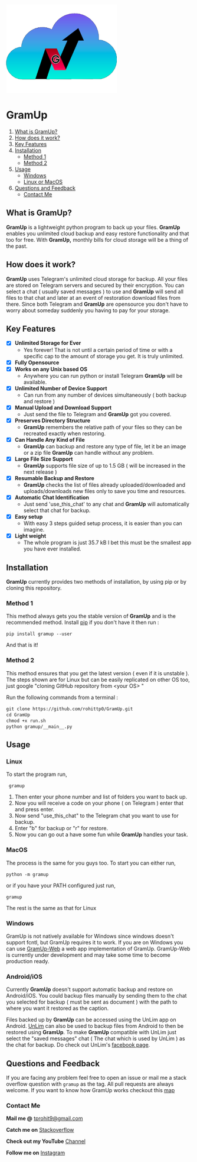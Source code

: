 <img src="./GramUp%20Icon.png" width=300 alt="Logo">

# GramUp

  1. [What is GramUp?](#what-is-gramup)
  2. [How does it work?](#how-does-it-work)
  3. [Key Features](#key-features)
  4. [Installation](#installation)
		* [Method 1](#method-1)
	    * [Method 2](#method-2)
  5. [Usage](#usage)
	    * [Windows](#windows)
	    * [Linux or MacOS](#linux)
  6. [Questions and Feedback](#questions-and-feedback)
	    * [Contact Me](#contact-me)

## What is GramUp?

**GramUp** is a lightweight python program to back up your files. **GramUp** enables you unlimited cloud backup and easy restore functionality and that too for free. With **GramUp,** monthly bills for cloud storage will be a thing of the past. 

##  How does it work?

**GramUp** uses Telegram's unlimited cloud storage for backup. All your files are stored on Telegram servers and secured by their encryption. You can select a chat ( usually saved messages ) to use and **GramUp** will send all files to that chat and later at an event of restoration download files from there. Since both Telegram and **GramUp** are opensource you don't have to worry about someday suddenly you having to pay for your storage.

##  Key Features

 - [x]  **Unlimited Storage for Ever**
	 - Yes forever! That is not until a certain period of time or with a specific cap to the amount of storage you get. It is truly unlimited.
 - [x] **Fully Opensource**
 - [x]  **Works on any Unix based OS**
     - Anywhere you can run python or install Telegram **GramUp** will be available.
 - [x] **Unlimited Number of Device Support**
	 - Can run from any number of devices simultaneously ( both backup and restore )
 - [x] **Manual Upload and Download Support**
	 - Just send the file to Telegram and **GramUp** got you covered.
 - [x] **Preserves Directory Structure**
	 - **GramUp** remembers the relative path of your files so they can be recreated exactly when restoring.
 - [x] **Can Handle Any Kind of File**
	 - **GramUp** can backup and restore any type of file, let it be an image or a zip file **GramUp** can handle without any problem. 
 - [x] **Large File Size Support**
	 - **GramUp** supports file size of up to 1.5 GB ( will be increased in the next release )
 - [x] **Resumable Backup and Restore**
	 - **GramUp** checks the list of files already uploaded/downloaded and uploads/downloads new files only to save you time and resources.
 - [x] **Automatic Chat Identification**
	 - Just send 'use_this_chat' to any chat and **GramUp** will automatically select that chat for backup.
 - [x] **Easy setup**
	 - With easy 3 steps guided setup process, it is easier than you can imagine.
 - [x] **Light weight**
	 -  The whole program is just 35.7 kB I bet this must be the smallest app you have ever installed.

## Installation

**GramUp** currently provides two methods of installation, by using pip or by cloning this repository.

### Method 1

This method always gets you the stable version of **GramUp** and is the recommended method. Install [pip](https://pypi.org/project/pip/) if you don't have it then run :

    pip install gramup --user
And that is it!

### Method 2 

This method ensures that you get the latest version ( even if it is unstable ).
The steps shown are for Linux but can be easily replicated on other OS too, just google "cloning GitHub repository from \<your OS\> "

Run the following commands from a terminal :

    git clone https://github.com/rohittp0/GramUp.git
    cd GramUp
    chmod +x run.sh    
	python gramup/__main__.py


## Usage

### Linux

To start the program run,

     gramup

 1. Then enter your phone number and list of folders you want to back up.
 2. Now you will receive a code on your phone ( on Telegram ) enter that and press enter. 
 3. Now send "use_this_chat" to the Telegram chat you want to use for backup.
 4. Enter "b" for backup or "r" for restore.
 5. Now you can go out a have some fun while **GramUp** handles your task.
 
### MacOS
 
 The process is the same for you guys too. To start you can either run,
 

    python -m gramup
 or if you have your PATH configured just run, 
 

    gramup

   The rest is the same as that for Linux

### Windows

GramUp is not natively available for Windows since windows doesn't support fcntl, but GramUp requires it to work. If you are on Windows you can use [GramUp-Web](https://github.com/rohittp0/Gramup-Web) a web app implementation of GramUp. GramUp-Web is currently under development and may take some time to become production ready. 

### Android/iOS

 Currently **GramUp** doesn't support automatic backup and restore on Android/iOS. You could backup files manually by sending them to the chat you selected for backup ( must be sent as document ) with the path to where you want it restored as the caption.

Files backed up by **GramUp** can be accessed using the UnLim app on Android. [UnLim](https://play.google.com/store/apps/details?id=com.kratosle.unlim&hl=en_IN&gl=US) can also be used to backup files from Android to then be restored using **GramUp**. To make **GramUp** compatible with UnLim just select the "saved messages" chat ( The chat which is used by UnLim ) as the chat for backup. Do check out UnLim's [facebook page](https://www.facebook.com/unlimcloudteam/).


## Questions and Feedback

If you are facing any problem feel free to open an issue or mail me a stack overflow question with  `gramup`  as the tag. All pull requests are always welcome. If you want to know how GramUp works checkout this [map](https://app.codesee.io/maps/public/82cdf100-2de8-11ec-80d0-7d2f654f857e)

### Contact Me

**Mail me @**  [tprohit9@gmail.com](mailto:tprohit9@gmail.com)

**Catch me on**  [Stackoverflow](https://stackoverflow.com/users/10182024/rohi)

**Check out my YouTube**  [Channel](https://www.youtube.com/channel/UCVRdZwluF8jYXSIaHBqK73w)

**Follow me on**  [Instagram](https://www.instagram.com/rohit_pnr/)

     

 
